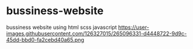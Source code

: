 # bussiness-website
bussiness website using html scss javascript
https://user-images.githubusercontent.com/126327015/265096331-d4448722-9d9c-45dd-bbd0-fa2cebd40a65.png
